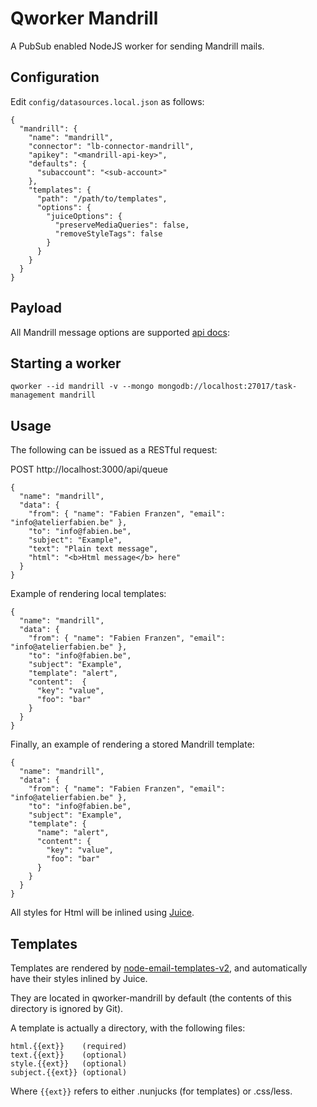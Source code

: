 # Qworker Mandrill

A PubSub enabled NodeJS worker for sending Mandrill mails.

## Configuration

Edit `config/datasources.local.json` as follows:

```
{
  "mandrill": {
    "name": "mandrill",
    "connector": "lb-connector-mandrill",
    "apikey": "<mandrill-api-key>",
    "defaults": {
      "subaccount": "<sub-account>"
    },
    "templates": {
      "path": "/path/to/templates",
      "options": {
        "juiceOptions": {
          "preserveMediaQueries": false,
          "removeStyleTags": false
        }
      }
    }
  }
}
```

## Payload

All Mandrill message options are supported [api docs](https://mandrillapp.com/api/docs/messages.nodejs.html):

## Starting a worker

```
qworker --id mandrill -v --mongo mongodb://localhost:27017/task-management mandrill
```

## Usage

The following can be issued as a RESTful request:

POST http://localhost:3000/api/queue

```
{
  "name": "mandrill",
  "data": {
    "from": { "name": "Fabien Franzen", "email": "info@atelierfabien.be" },
    "to": "info@fabien.be",
    "subject": "Example",
    "text": "Plain text message",
    "html": "<b>Html message</b> here"
  }
}
```

Example of rendering local templates:

```
{
  "name": "mandrill",
  "data": {
    "from": { "name": "Fabien Franzen", "email": "info@atelierfabien.be" },
    "to": "info@fabien.be",
    "subject": "Example",
    "template": "alert",
    "content":  {
      "key": "value",
      "foo": "bar"
    }
  }
}
```

Finally, an example of rendering a stored Mandrill template:

```
{
  "name": "mandrill",
  "data": {
    "from": { "name": "Fabien Franzen", "email": "info@atelierfabien.be" },
    "to": "info@fabien.be",
    "subject": "Example",
    "template": {
      "name": "alert",
      "content": {
        "key": "value",
        "foo": "bar"
      }
    }
  }
}
```

All styles for Html will be inlined using [Juice](https://github.com/Automattic/juice).

## Templates

Templates are rendered by [node-email-templates-v2](https://github.com/snow01/node-email-templates-v2), and automatically have their styles inlined by Juice.

They are located in qworker-mandrill by default (the contents of this 
directory is ignored by Git).

A template is actually a directory, with the following files:

```
html.{{ext}}    (required)
text.{{ext}}    (optional)
style.{{ext}}   (optional)
subject.{{ext}} (optional)
```

Where `{{ext}}` refers to either .nunjucks (for templates) or .css/less.
